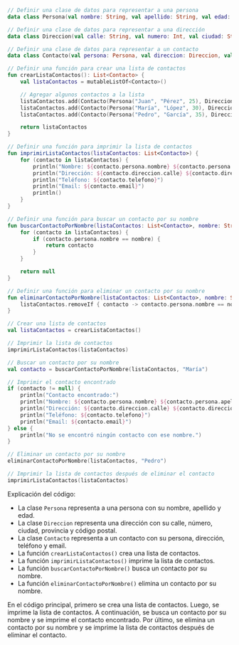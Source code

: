 ```kotlin
// Definir una clase de datos para representar a una persona
data class Persona(val nombre: String, val apellido: String, val edad: Int)

// Definir una clase de datos para representar a una dirección
data class Direccion(val calle: String, val numero: Int, val ciudad: String, val provincia: String, val codigoPostal: Int)

// Definir una clase de datos para representar a un contacto
data class Contacto(val persona: Persona, val direccion: Direccion, val telefono: String, val email: String)

// Definir una función para crear una lista de contactos
fun crearListaContactos(): List<Contacto> {
    val listaContactos = mutableListOf<Contacto>()

    // Agregar algunos contactos a la lista
    listaContactos.add(Contacto(Persona("Juan", "Pérez", 25), Direccion("Calle Mayor", 123, "Madrid", "Madrid", 28013), "123456789", "juan.perez@email.com"))
    listaContactos.add(Contacto(Persona("María", "López", 30), Direccion("Calle Menor", 456, "Barcelona", "Barcelona", 08001), "987654321", "maria.lopez@email.com"))
    listaContactos.add(Contacto(Persona("Pedro", "García", 35), Direccion("Calle Real", 789, "Valencia", "Valencia", 46001), "0123456789", "pedro.garcia@email.com"))

    return listaContactos
}

// Definir una función para imprimir la lista de contactos
fun imprimirListaContactos(listaContactos: List<Contacto>) {
    for (contacto in listaContactos) {
        println("Nombre: ${contacto.persona.nombre} ${contacto.persona.apellido}")
        println("Dirección: ${contacto.direccion.calle} ${contacto.direccion.numero}, ${contacto.direccion.ciudad}, ${contacto.direccion.provincia}, ${contacto.direccion.codigoPostal}")
        println("Teléfono: ${contacto.telefono}")
        println("Email: ${contacto.email}")
        println()
    }
}

// Definir una función para buscar un contacto por su nombre
fun buscarContactoPorNombre(listaContactos: List<Contacto>, nombre: String): Contacto? {
    for (contacto in listaContactos) {
        if (contacto.persona.nombre == nombre) {
            return contacto
        }
    }

    return null
}

// Definir una función para eliminar un contacto por su nombre
fun eliminarContactoPorNombre(listaContactos: List<Contacto>, nombre: String) {
    listaContactos.removeIf { contacto -> contacto.persona.nombre == nombre }
}

// Crear una lista de contactos
val listaContactos = crearListaContactos()

// Imprimir la lista de contactos
imprimirListaContactos(listaContactos)

// Buscar un contacto por su nombre
val contacto = buscarContactoPorNombre(listaContactos, "María")

// Imprimir el contacto encontrado
if (contacto != null) {
    println("Contacto encontrado:")
    println("Nombre: ${contacto.persona.nombre} ${contacto.persona.apellido}")
    println("Dirección: ${contacto.direccion.calle} ${contacto.direccion.numero}, ${contacto.direccion.ciudad}, ${contacto.direccion.provincia}, ${contacto.direccion.codigoPostal}")
    println("Teléfono: ${contacto.telefono}")
    println("Email: ${contacto.email}")
} else {
    println("No se encontró ningún contacto con ese nombre.")
}

// Eliminar un contacto por su nombre
eliminarContactoPorNombre(listaContactos, "Pedro")

// Imprimir la lista de contactos después de eliminar el contacto
imprimirListaContactos(listaContactos)
```

Explicación del código:

* La clase `Persona` representa a una persona con su nombre, apellido y edad.
* La clase `Direccion` representa una dirección con su calle, número, ciudad, provincia y código postal.
* La clase `Contacto` representa a un contacto con su persona, dirección, teléfono y email.
* La función `crearListaContactos()` crea una lista de contactos.
* La función `imprimirListaContactos()` imprime la lista de contactos.
* La función `buscarContactoPorNombre()` busca un contacto por su nombre.
* La función `eliminarContactoPorNombre()` elimina un contacto por su nombre.

En el código principal, primero se crea una lista de contactos. Luego, se imprime la lista de contactos. A continuación, se busca un contacto por su nombre y se imprime el contacto encontrado. Por último, se elimina un contacto por su nombre y se imprime la lista de contactos después de eliminar el contacto.